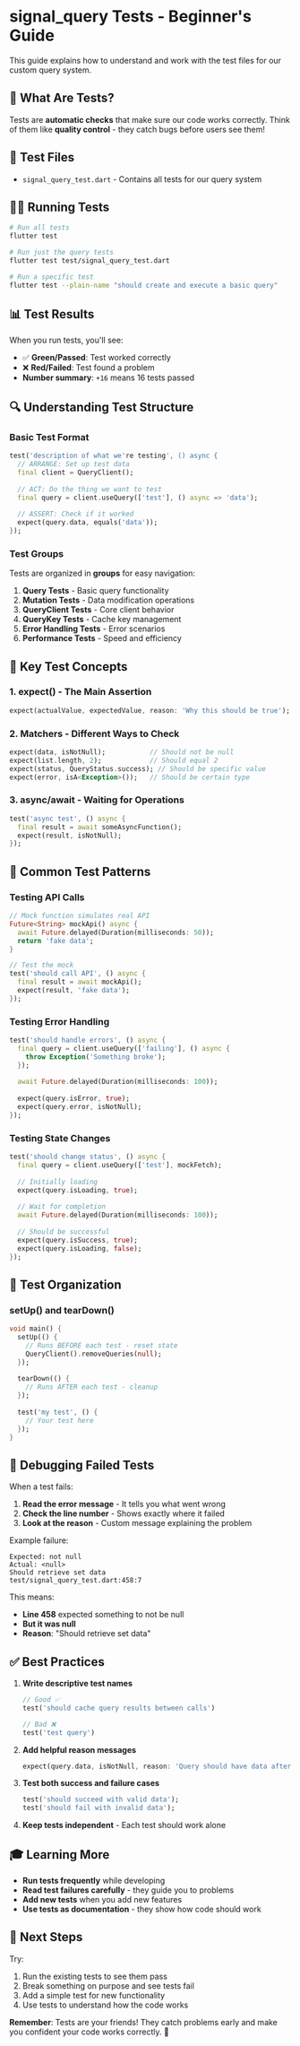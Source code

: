 # signal_query Tests - Beginner's Guide

This guide explains how to understand and work with the test files for our custom query system.

## 🧪 What Are Tests?

Tests are **automatic checks** that make sure our code works correctly. Think of them like **quality control** - they catch bugs before users see them!

## 📁 Test Files

- `signal_query_test.dart` - Contains all tests for our query system

## 🏃‍♂️ Running Tests

```bash
# Run all tests
flutter test

# Run just the query tests
flutter test test/signal_query_test.dart

# Run a specific test
flutter test --plain-name "should create and execute a basic query"
```

## 📊 Test Results

When you run tests, you'll see:
- ✅ **Green/Passed**: Test worked correctly
- ❌ **Red/Failed**: Test found a problem  
- **Number summary**: `+16` means 16 tests passed

## 🔍 Understanding Test Structure

### Basic Test Format
```dart
test('description of what we're testing', () async {
  // ARRANGE: Set up test data
  final client = QueryClient();
  
  // ACT: Do the thing we want to test
  final query = client.useQuery(['test'], () async => 'data');
  
  // ASSERT: Check if it worked
  expect(query.data, equals('data'));
});
```

### Test Groups
Tests are organized in **groups** for easy navigation:

1. **Query Tests** - Basic query functionality
2. **Mutation Tests** - Data modification operations  
3. **QueryClient Tests** - Core client behavior
4. **QueryKey Tests** - Cache key management
5. **Error Handling Tests** - Error scenarios
6. **Performance Tests** - Speed and efficiency

## 🎯 Key Test Concepts

### 1. **expect()** - The Main Assertion
```dart
expect(actualValue, expectedValue, reason: 'Why this should be true');
```

### 2. **Matchers** - Different Ways to Check
```dart
expect(data, isNotNull);           // Should not be null
expect(list.length, 2);            // Should equal 2
expect(status, QueryStatus.success); // Should be specific value
expect(error, isA<Exception>());   // Should be certain type
```

### 3. **async/await** - Waiting for Operations
```dart
test('async test', () async {
  final result = await someAsyncFunction();
  expect(result, isNotNull);
});
```

## 🔧 Common Test Patterns

### Testing API Calls
```dart
// Mock function simulates real API
Future<String> mockApi() async {
  await Future.delayed(Duration(milliseconds: 50));
  return 'fake data';
}

// Test the mock
test('should call API', () async {
  final result = await mockApi();
  expect(result, 'fake data');
});
```

### Testing Error Handling
```dart
test('should handle errors', () async {
  final query = client.useQuery(['failing'], () async {
    throw Exception('Something broke');
  });
  
  await Future.delayed(Duration(milliseconds: 100));
  
  expect(query.isError, true);
  expect(query.error, isNotNull);
});
```

### Testing State Changes
```dart
test('should change status', () async {
  final query = client.useQuery(['test'], mockFetch);
  
  // Initially loading
  expect(query.isLoading, true);
  
  // Wait for completion
  await Future.delayed(Duration(milliseconds: 100));
  
  // Should be successful
  expect(query.isSuccess, true);
  expect(query.isLoading, false);
});
```

## 🎨 Test Organization

### setUp() and tearDown()
```dart
void main() {
  setUp(() {
    // Runs BEFORE each test - reset state
    QueryClient().removeQueries(null);
  });
  
  tearDown(() {
    // Runs AFTER each test - cleanup
  });
  
  test('my test', () {
    // Your test here
  });
}
```

## 🐛 Debugging Failed Tests

When a test fails:

1. **Read the error message** - It tells you what went wrong
2. **Check the line number** - Shows exactly where it failed  
3. **Look at the reason** - Custom message explaining the problem

Example failure:
```
Expected: not null
Actual: <null>
Should retrieve set data
test/signal_query_test.dart:458:7
```

This means:
- **Line 458** expected something to not be null
- **But it was null** 
- **Reason**: "Should retrieve set data"

## ✅ Best Practices

1. **Write descriptive test names**
   ```dart
   // Good ✅
   test('should cache query results between calls')
   
   // Bad ❌  
   test('test query')
   ```

2. **Add helpful reason messages**
   ```dart
   expect(query.data, isNotNull, reason: 'Query should have data after fetch');
   ```

3. **Test both success and failure cases**
   ```dart
   test('should succeed with valid data');
   test('should fail with invalid data');
   ```

4. **Keep tests independent** - Each test should work alone

## 🎓 Learning More

- **Run tests frequently** while developing
- **Read test failures carefully** - they guide you to problems
- **Add new tests** when you add new features
- **Use tests as documentation** - they show how code should work

## 🚀 Next Steps

Try:
1. Run the existing tests to see them pass
2. Break something on purpose and see tests fail
3. Add a simple test for new functionality
4. Use tests to understand how the code works

**Remember**: Tests are your friends! They catch problems early and make you confident your code works correctly. 🎯 